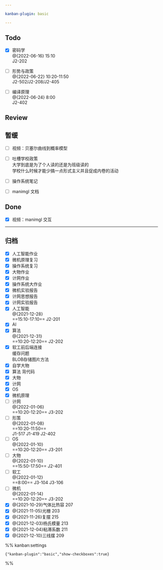 ```yaml
---

kanban-plugin: basic

---
```


## Todo

- [x] 密码学<br>@{2022-06-16} 15:10<br>J2-202
- [ ] 形势与政策<br>@{2022-06-22} 10:20-11:50<br>J2-502/J2-208/J2-405
- [ ] 编译原理<br>@{2022-06-24} 8:00<br>J2-402


## Review



## 暂缓

- [ ] 视频：贝塞尔曲线到概率模型
- [ ] 吐槽学校政策<br>大学到底是为了个人读的还是为班级读的<br>学校什么时候才能少搞一点形式主义并且促成内卷的活动
- [ ] 操作系统笔记
- [ ] manimgl 文档


## Done

- [x] 视频：manimgl 交互


***

## 归档

- [x] 人工智能作业
- [x] 微机原理复习
- [x] 操作系统复习
- [x] 大物作业
- [x] 计网作业
- [x] 操作系统大作业
- [x] 微机实验报告
- [x] 计网思想报告
- [x] 计网实验报告
- [x] 人工智能<br>@{2021-12-28}<br>==15:10-17:10== J2-201
- [x] AI
- [x] 算法<br>@{2021-12-31}<br>==10:20-12:20== J2-202
- [x] 软工前后端连接<br>缓存问题<br>BLOB存储图片方法
- [x] 自学大物
- [x] 算法 背代码
- [x] 大物
- [x] 计网
- [x] OS
- [x] 微机原理
- [ ] 计网<br>@{2022-01-06}<br>==10:20-12:20== J3-202
- [ ] 形策<br>@{2022-01-08}<br>==10:20-11:50==<br>J1-517 J1-419 J2-402
- [ ] OS<br>@{2022-01-10}<br>==10:20-12:20== J3-201
- [ ] 大物<br>@{2022-01-10}<br>==15:50-17:50== J2-401
- [ ] 软工<br>@{2022-01-12}<br>==8:00== J3-104 J3-106
- [ ] 微机<br>@{2022-01-14}<br>==10:20-12:20== J3-202
- [x] @{2021-10-29}气体比热容 207
- [x] @{2021-11-05}光栅 203
- [x] @{2021-11-26}复摆 215
- [x] @{2021-12-03}杨氏模量 213
- [x] @{2021-12-04}粘滞系数 211
- [x] @{2021-12-10}三线摆 209

%% kanban:settings
```
{"kanban-plugin":"basic","show-checkboxes":true}
```
%%